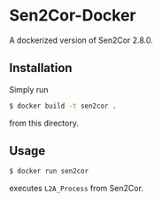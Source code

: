 # Sen2Cor-Docker

A dockerized version of Sen2Cor 2.8.0.

## Installation

Simply run
```bash
$ docker build -t sen2cor .
```
from this directory.

## Usage

```bash
$ docker run sen2cor
```
executes `L2A_Process` from Sen2Cor.

